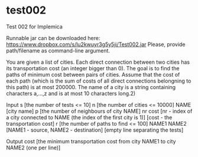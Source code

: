 test002
=======

Test 002 for Implemica

Runnable jar can be downloaded here: https://www.dropbox.com/s/lu2kwuyr3g5y5ji/Test002.jar
Please, provide path/filename as command-line argument.


You are given a list of cities. Each direct connection between two cities has its transportation cost (an integer bigger than 0). The goal is to find the paths of minimum cost between pairs of cities. Assume that the cost of each path (which is the sum of costs of all direct connections belongning to this path) is at most 200000. The name of a city is a string containing characters a,...,z and is at most 10 characters long.2) 

Input
s [the number of tests <= 10]
n [the number of cities <= 10000]
NAME [city name]
p [the number of neighbours of city NAME]
nr cost [nr - index of a city connected to NAME (the index of the first city is 1)]
[cost - the transportation cost]
r [the number of paths to find <= 100]
NAME1 NAME2 [NAME1 - source, NAME2 - destination]
[empty line separating the tests]

Output
cost [the minimum transportation cost from city NAME1 to city NAME2 (one per line)]
